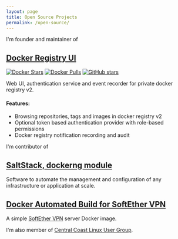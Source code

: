 ```yaml
---
layout: page
title: Open Source Projects
permalink: /open-source/
---
```


I'm founder and maintainer of 
##  [Docker Registry UI](https://github.com/mkuchin/docker-registry-web)

[![Docker Stars](https://img.shields.io/docker/stars/hyper/docker-registry-web.svg?maxAge=86400)](https://hub.docker.com/r/hyper/docker-registry-web/) 
[![Docker Pulls](https://img.shields.io/docker/pulls/hyper/docker-registry-web.svg?maxAge=86400)](https://hub.docker.com/r/hyper/docker-registry-web/)
[![GitHub stars](https://img.shields.io/github/stars/mkuchin/docker-registry-web.svg?style=social&maxAge=86400)](https://github.com/mkuchin/docker-registry-web)

Web UI, authentication service and event recorder for private docker registry v2.
#### Features:

  * Browsing repositories, tags and images in docker registry v2
  * Optional token based authentication provider with role-based permissions
  * Docker registry notification recording and audit

I'm contributor of 
## [SaltStack, dockerng module](https://github.com/saltstack/salt)
Software to automate the management and configuration of any infrastructure or application at scale.
## [Docker Automated Build for SoftEther VPN](https://github.com/siomiz/SoftEtherVPN)
A simple [SoftEther VPN](https://www.softether.org/) server Docker image.

I'm also member of [Central Coast Linux User Group](https://github.com/cclug/).
